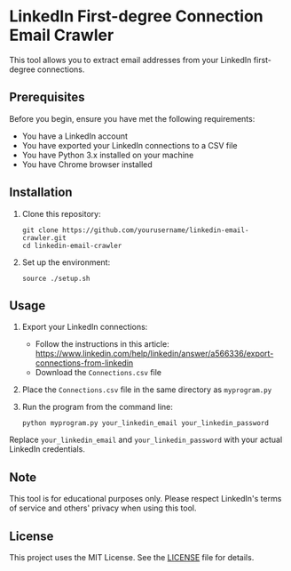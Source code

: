 # LinkedIn First-degree Connection Email Crawler

This tool allows you to extract email addresses from your LinkedIn first-degree connections.

## Prerequisites

Before you begin, ensure you have met the following requirements:

* You have a LinkedIn account
* You have exported your LinkedIn connections to a CSV file
* You have Python 3.x installed on your machine
* You have Chrome browser installed

## Installation

1. Clone this repository:
   ```
   git clone https://github.com/yourusername/linkedin-email-crawler.git
   cd linkedin-email-crawler
   ```

2. Set up the environment:
   ```
   source ./setup.sh
   ```

## Usage

1. Export your LinkedIn connections:
   - Follow the instructions in this article: https://www.linkedin.com/help/linkedin/answer/a566336/export-connections-from-linkedin
   - Download the `Connections.csv` file

2. Place the `Connections.csv` file in the same directory as `myprogram.py`

3. Run the program from the command line:
   ```
   python myprogram.py your_linkedin_email your_linkedin_password
   ```

Replace `your_linkedin_email` and `your_linkedin_password` with your actual LinkedIn credentials.

## Note

This tool is for educational purposes only. Please respect LinkedIn's terms of service and others' privacy when using this tool.

## License

This project uses the MIT License. See the [LICENSE](LICENSE) file for details.
